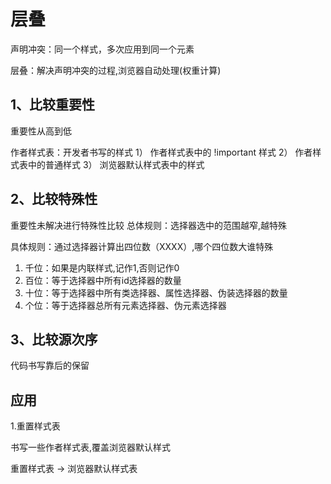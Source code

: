 # 层叠

声明冲突：同一个样式，多次应用到同一个元素

层叠：解决声明冲突的过程,浏览器自动处理(权重计算)

## 1、比较重要性
重要性从高到低

作者样式表：开发者书写的样式
1） 作者样式表中的 !important 样式
2） 作者样式表中的普通样式
3） 浏览器默认样式表中的样式

## 2、比较特殊性

重要性未解决进行特殊性比较
总体规则：选择器选中的范围越窄,越特殊

具体规则：通过选择器计算出四位数（XXXX）,哪个四位数大谁特殊
1. 千位：如果是内联样式,记作1,否则记作0
2. 百位：等于选择器中所有id选择器的数量
3. 十位：等于选择器中所有类选择器、属性选择器、伪装选择器的数量
4. 个位：等于选择器总所有元素选择器、伪元素选择器


## 3、比较源次序

代码书写靠后的保留

## 应用

1.重置样式表

书写一些作者样式表,覆盖浏览器默认样式

重置样式表 -> 浏览器默认样式表